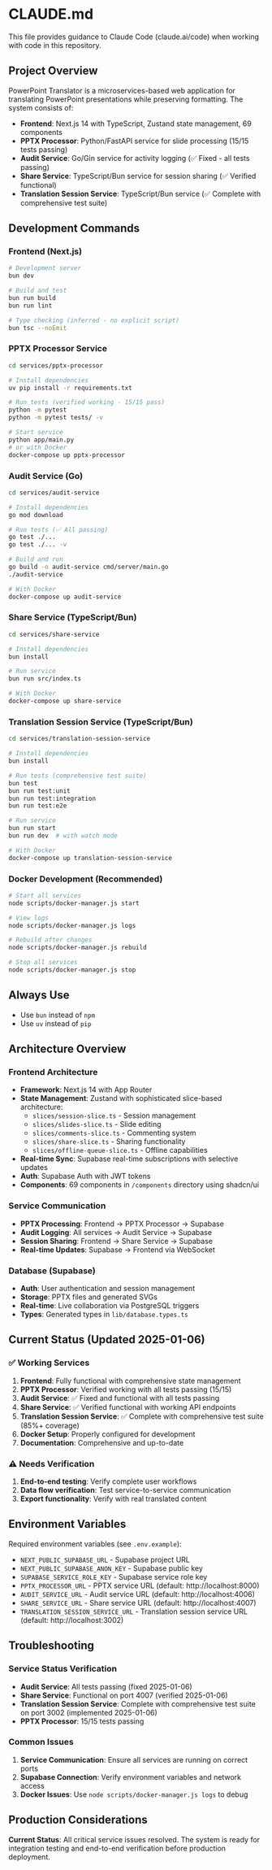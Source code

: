 # CLAUDE.md

This file provides guidance to Claude Code (claude.ai/code) when working with code in this repository.

## Project Overview

PowerPoint Translator is a microservices-based web application for translating PowerPoint presentations while preserving formatting. The system consists of:

- **Frontend**: Next.js 14 with TypeScript, Zustand state management, 69 components
- **PPTX Processor**: Python/FastAPI service for slide processing (15/15 tests passing)
- **Audit Service**: Go/Gin service for activity logging (✅ Fixed - all tests passing)
- **Share Service**: TypeScript/Bun service for session sharing (✅ Verified functional)
- **Translation Session Service**: TypeScript/Bun service (✅ Complete with comprehensive test suite)

## Development Commands

### Frontend (Next.js)
```bash
# Development server
bun dev

# Build and test
bun run build
bun run lint

# Type checking (inferred - no explicit script)
bun tsc --noEmit
```

### PPTX Processor Service
```bash
cd services/pptx-processor

# Install dependencies
uv pip install -r requirements.txt

# Run tests (verified working - 15/15 pass)
python -m pytest
python -m pytest tests/ -v

# Start service
python app/main.py
# or with Docker
docker-compose up pptx-processor
```

### Audit Service (Go)
```bash
cd services/audit-service

# Install dependencies
go mod download

# Run tests (✅ All passing)
go test ./...
go test ./... -v

# Build and run
go build -o audit-service cmd/server/main.go
./audit-service

# With Docker
docker-compose up audit-service
```

### Share Service (TypeScript/Bun)
```bash
cd services/share-service

# Install dependencies
bun install

# Run service
bun run src/index.ts

# With Docker
docker-compose up share-service
```

### Translation Session Service (TypeScript/Bun)
```bash
cd services/translation-session-service

# Install dependencies
bun install

# Run tests (comprehensive test suite)
bun test
bun run test:unit
bun run test:integration
bun run test:e2e

# Run service
bun run start
bun run dev  # with watch mode

# With Docker
docker-compose up translation-session-service
```

### Docker Development (Recommended)
```bash
# Start all services
node scripts/docker-manager.js start

# View logs
node scripts/docker-manager.js logs

# Rebuild after changes
node scripts/docker-manager.js rebuild

# Stop all services
node scripts/docker-manager.js stop
```

## Always Use

- Use `bun` instead of `npm`
- Use `uv` instead of `pip`

## Architecture Overview

### Frontend Architecture
- **Framework**: Next.js 14 with App Router
- **State Management**: Zustand with sophisticated slice-based architecture:
  - `slices/session-slice.ts` - Session management
  - `slices/slides-slice.ts` - Slide editing
  - `slices/comments-slice.ts` - Commenting system
  - `slices/share-slice.ts` - Sharing functionality
  - `slices/offline-queue-slice.ts` - Offline capabilities
- **Real-time Sync**: Supabase real-time subscriptions with selective updates
- **Auth**: Supabase Auth with JWT tokens
- **Components**: 69 components in `/components` directory using shadcn/ui

### Service Communication
- **PPTX Processing**: Frontend → PPTX Processor → Supabase
- **Audit Logging**: All services → Audit Service → Supabase
- **Session Sharing**: Frontend → Share Service → Supabase
- **Real-time Updates**: Supabase → Frontend via WebSocket

### Database (Supabase)
- **Auth**: User authentication and session management
- **Storage**: PPTX files and generated SVGs
- **Real-time**: Live collaboration via PostgreSQL triggers
- **Types**: Generated types in `lib/database.types.ts`

## Current Status (Updated 2025-01-06)

### ✅ Working Services
1. **Frontend**: Fully functional with comprehensive state management
2. **PPTX Processor**: Verified working with all tests passing (15/15)
3. **Audit Service**: ✅ Fixed and functional with all tests passing
4. **Share Service**: ✅ Verified functional with working API endpoints
5. **Translation Session Service**: ✅ Complete with comprehensive test suite (85%+ coverage)
6. **Docker Setup**: Properly configured for development
7. **Documentation**: Comprehensive and up-to-date

### ⚠️ Needs Verification
1. **End-to-end testing**: Verify complete user workflows
2. **Data flow verification**: Test service-to-service communication
3. **Export functionality**: Verify with real translated content

## Environment Variables

Required environment variables (see `.env.example`):
- `NEXT_PUBLIC_SUPABASE_URL` - Supabase project URL
- `NEXT_PUBLIC_SUPABASE_ANON_KEY` - Supabase public key
- `SUPABASE_SERVICE_ROLE_KEY` - Supabase service role key
- `PPTX_PROCESSOR_URL` - PPTX service URL (default: http://localhost:8000)
- `AUDIT_SERVICE_URL` - Audit service URL (default: http://localhost:4006)
- `SHARE_SERVICE_URL` - Share service URL (default: http://localhost:4007)
- `TRANSLATION_SESSION_SERVICE_URL` - Translation session service URL (default: http://localhost:3002)

## Troubleshooting

### Service Status Verification
- **Audit Service**: All tests passing (fixed 2025-01-06)
- **Share Service**: Functional on port 4007 (verified 2025-01-06)
- **Translation Session Service**: Complete with comprehensive test suite on port 3002 (implemented 2025-01-06)
- **PPTX Processor**: 15/15 tests passing

### Common Issues
1. **Service Communication**: Ensure all services are running on correct ports
2. **Supabase Connection**: Verify environment variables and network access
3. **Docker Issues**: Use `node scripts/docker-manager.js logs` to debug

## Production Considerations

**Current Status**: All critical service issues resolved. The system is ready for integration testing and end-to-end verification before production deployment.
